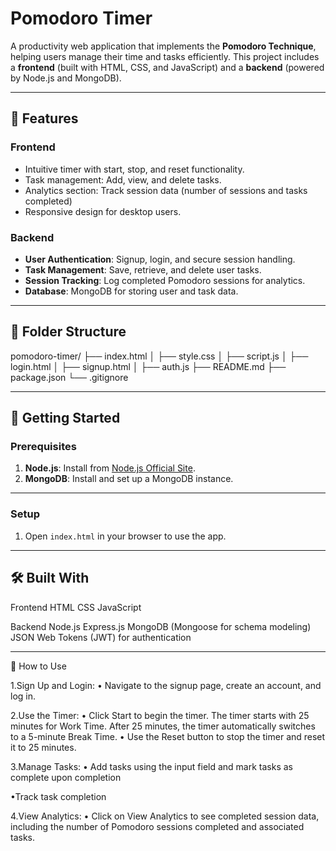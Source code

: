 # Pomodoro Timer

A productivity web application that implements the **Pomodoro Technique**, helping users manage their time and tasks efficiently. This project includes a **frontend** (built with HTML, CSS, and JavaScript) and a **backend** (powered by Node.js and MongoDB).

---

## 🌟 Features

### **Frontend**
- Intuitive timer with start, stop, and reset functionality.
- Task management: Add, view, and delete tasks.
- Analytics section: Track session data (number of sessions and tasks completed)
- Responsive design for desktop users.

### **Backend**
- **User Authentication**: Signup, login, and secure session handling.
- **Task Management**: Save, retrieve, and delete user tasks.
- **Session Tracking**: Log completed Pomodoro sessions for analytics.
- **Database**: MongoDB for storing user and task data.

---

## 📁 Folder Structure
pomodoro-timer/ ├── index.html │ ├── style.css │ ├── script.js │ ├── login.html │ ├── signup.html │ ├── auth.js 
├── README.md ├── package.json └── .gitignore


---

## 🚀 Getting Started

### Prerequisites
1. **Node.js**: Install from [Node.js Official Site](https://nodejs.org/).
2. **MongoDB**: Install and set up a MongoDB instance.

---

### **Setup**
1. Open `index.html` in your browser to use the app.
---

## 🛠️ Built With
Frontend
  HTML
  CSS
  JavaScript

Backend
  Node.js
  Express.js
  MongoDB (Mongoose for schema modeling)
  JSON Web Tokens (JWT) for authentication

---
    
📖 How to Use

1.Sign Up and Login:
 • Navigate to the signup page, create an account, and log in.

2.Use the Timer:
 • Click Start to begin the timer. The timer starts with 25 minutes for Work Time. After 25 minutes, the timer automatically switches to a 5-minute Break Time.
 • Use the Reset button to stop the timer and reset it to 25 minutes.

3.Manage Tasks:
 • Add tasks using the input field and mark tasks as complete upon completion
  
 •Track task completion

4.View Analytics:
 • Click on View Analytics to see completed session data, including the number of Pomodoro sessions completed and associated tasks.
